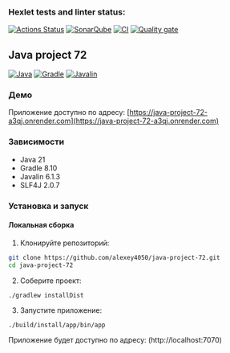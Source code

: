 ### Hexlet tests and linter status:
[![Actions Status](https://github.com/alexey4050/java-project-72/actions/workflows/hexlet-check.yml/badge.svg)](https://github.com/alexey4050/java-project-72/actions)
[![SonarQube](https://github.com/alexey4050/java-project-72/actions/workflows/build.yml/badge.svg)](https://github.com/alexey4050/java-project-72/actions/workflows/build.yml)
[![CI](https://github.com/alexey4050/java-project-72/actions/workflows/ci.yml/badge.svg)](https://github.com/alexey4050/java-project-72/actions/workflows/ci.yml)
[![Quality gate](https://sonarcloud.io/api/project_badges/quality_gate?project=alexey4050_java-project-72)](https://sonarcloud.io/summary/new_code?id=alexey4050_java-project-72)

## Java project 72

[![Java](https://img.shields.io/badge/Java-21-%23ED8B00.svg?logo=openjdk&logoColor=white)](https://openjdk.org/projects/jdk/21/)
[![Gradle](https://img.shields.io/badge/Gradle-8.10-%2302303A.svg?logo=gradle&logoColor=white)](https://gradle.org/)
[![Javalin](https://img.shields.io/badge/Javalin-6.1.3-%23FF0000.svg?logo=java&logoColor=white)](https://javalin.io/)

### Демо

Приложение доступно по адресу:
[https://java-project-72-a3qj.onrender.com](https://java-project-72-a3qj.onrender.com)

###  Зависимости
- Java 21
- Gradle 8.10
- Javalin 6.1.3
- SLF4J 2.0.7

### Установка и запуск
#### Локальная сборка
1. Клонируйте репозиторий:
```bash
git clone https://github.com/alexey4050/java-project-72.git
cd java-project-72
```
2. Соберите проект:

```
./gradlew installDist
```
3. Запустите приложение:

```
./build/install/app/bin/app
```
Приложение будет доступно по адресу: (http://localhost:7070)
